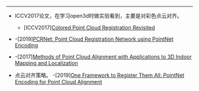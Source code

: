 #

---

- ICCV2017论文，在学习open3d时做实验看到，主要是对彩色点云对齐。
  - [ICCV2017][Colored Point Cloud Registration Revisited](http://openaccess.thecvf.com/content_ICCV_2017/papers/Park_Colored_Point_Cloud_ICCV_2017_paper.pdf)

- 
   -[2019][PCRNet: Point Cloud Registration Network using PointNet Encoding](https://arxiv.org/pdf/1908.07906v1.pdf)

- 
   -[2017][Methods of Point Cloud Alignment with Applications to 3D Indoor Mapping and Localization](https://mediatum.ub.tum.de/doc/1327421/1327421.pdf)

- 点云对齐策略。
  -[2019][One Framework to Register Them All: PointNet Encoding for Point Cloud Alignment](https://arxiv.org/pdf/1912.05766v1.pdf)